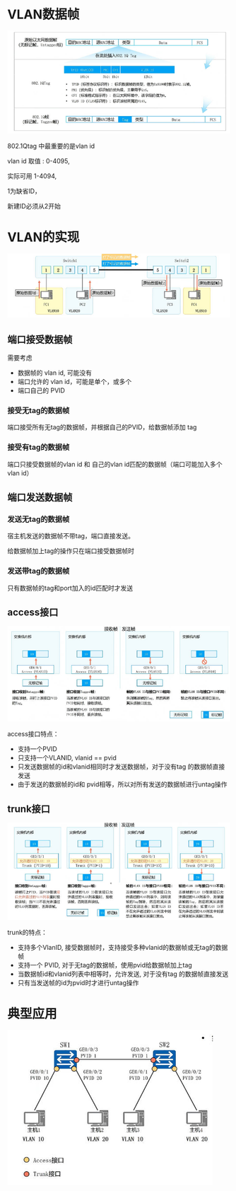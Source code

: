 # VLAN数据帧

![](./pic/71.jpg)

802.1Qtag 中最重要的是vlan id

vlan id 取值 : 0-4095, 

实际可用 1-4094, 

1为缺省ID，

新建ID必须从2开始

# VLAN的实现

![](./pic/72.jpg)

## 端口接受数据帧

需要考虑
* 数据帧的 vlan id, 可能没有
* 端口允许的 vlan id，可能是单个，或多个
* 端口自己的 PVID

### 接受无tag的数据帧
端口接受所有无tag的数据帧，并根据自己的PVID，给数据帧添加 tag

### 接受有tag的数据帧
端口只接受数据帧的vlan id 和 自己的vlan id匹配的数据帧（端口可能加入多个vlan id）

## 端口发送数据帧
### 发送无tag的数据帧
宿主机发送的数据帧不带tag，端口直接发送。

给数据帧加上tag的操作只在端口接受数据帧时

### 发送带tag的数据帧
只有数据帧的tag和port加入的id匹配时才发送

## access接口

![](./pic/73.jpg)

access接口特点：
* 支持一个PVID
* 只支持一个VLANID, vlanid == pvid
* 只发送数据帧的id和vlanid相同时才发送数据帧，对于没有tag 的数据帧直接发送
* 由于发送的数据帧的id和 pvid相等，所以对所有发送的数据帧进行untag操作

## trunk接口

![](./pic/74.jpg)

trunk的特点：
* 支持多个VlanID, 接受数据帧时，支持接受多种vlanid的数据帧或无tag的数据帧
* 支持一个 PVID, 对于无tag的数据帧，使用pvid给数据帧加上tag
* 当数据帧id和vlanid列表中相等时，允许发送, 对于没有tag 的数据帧直接发送
* 只有当发送帧的id为pvid时才进行untag操作

# 典型应用
![](./pic/75.jpg)

